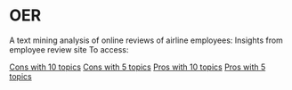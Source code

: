 # OER
A text mining analysis of online reviews of airline employees: Insights from employee review site
To access:

<a href="https://ahsham.github.io/OER/cons_ldavis_prepared_10.html" target="_blank">Cons with 10 topics</a>
<a href="https://ahsham.github.io/OER/cons_ldavis_prepared_5.html" target="_blank">Cons with 5 topics</a>
<a href="https://ahsham.github.io/OER/pros_ldavis_prepared_10.html" target="_blank">Pros with 10 topics</a>
<a href="https://ahsham.github.io/OER/pros_ldavis_prepared_5.html" target="_blank">Pros with 5 topics</a>
